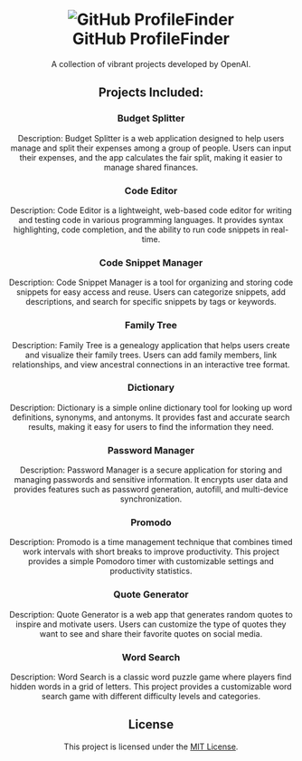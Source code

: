 <!-- Header -->
<h1 align="center">
  <br>
  <img src="https://i.imgur.com/oFk7bxc.png" alt="GitHub ProfileFinder">
  <br>
  GitHub ProfileFinder
  <br>
</h1>

<!-- Description -->
<p align="center">A collection of vibrant projects developed by OpenAI.</p>

<!-- Project List -->
<h2 align="center">Projects Included:</h2>

<div align="center">
  
  <!-- Budget Splitter -->
  <h3>Budget Splitter</h3>
  <p>Description: Budget Splitter is a web application designed to help users manage and split their expenses among a group of people. Users can input their expenses, and the app calculates the fair split, making it easier to manage shared finances.</p>
  
  <!-- Code Editor -->
  <h3>Code Editor</h3>
  <p>Description: Code Editor is a lightweight, web-based code editor for writing and testing code in various programming languages. It provides syntax highlighting, code completion, and the ability to run code snippets in real-time.</p>
  
  <!-- Code Snippet Manager -->
  <h3>Code Snippet Manager</h3>
  <p>Description: Code Snippet Manager is a tool for organizing and storing code snippets for easy access and reuse. Users can categorize snippets, add descriptions, and search for specific snippets by tags or keywords.</p>
  
  <!-- Family Tree -->
  <h3>Family Tree</h3>
  <p>Description: Family Tree is a genealogy application that helps users create and visualize their family trees. Users can add family members, link relationships, and view ancestral connections in an interactive tree format.</p>
  
  <!-- Dictionary -->
  <h3>Dictionary</h3>
  <p>Description: Dictionary is a simple online dictionary tool for looking up word definitions, synonyms, and antonyms. It provides fast and accurate search results, making it easy for users to find the information they need.</p>
  
  <!-- Password Manager -->
  <h3>Password Manager</h3>
  <p>Description: Password Manager is a secure application for storing and managing passwords and sensitive information. It encrypts user data and provides features such as password generation, autofill, and multi-device synchronization.</p>
  
  <!-- Promodo -->
  <h3>Promodo</h3>
  <p>Description: Promodo is a time management technique that combines timed work intervals with short breaks to improve productivity. This project provides a simple Pomodoro timer with customizable settings and productivity statistics.</p>
  
  <!-- Quote Generator -->
  <h3>Quote Generator</h3>
  <p>Description: Quote Generator is a web app that generates random quotes to inspire and motivate users. Users can customize the type of quotes they want to see and share their favorite quotes on social media.</p>
  
  <!-- Word Search -->
  <h3>Word Search</h3>
  <p>Description: Word Search is a classic word puzzle game where players find hidden words in a grid of letters. This project provides a customizable word search game with different difficulty levels and categories.</p>
  
</div>

<!-- License -->
<h2 align="center">License</h2>
<p align="center">This project is licensed under the <a href="LICENSE">MIT License</a>.</p>

